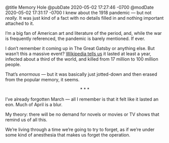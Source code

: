 @title Memory Hole
@pubDate 2020-05-02 17:27:46 -0700
@modDate 2020-05-02 17:31:17 -0700
I knew about the 1918 pandemic — but not *really.* It was just kind of a fact with no details filled in and nothing important attached to it.

I’m a big fan of American art and literature of the period, and, while the war is frequently referenced, the pandemic is barely mentioned. If ever.

I don’t remember it coming up in The Great Gatsby or anything else. But wasn’t this a massive event? [Wikipedia tells us](https://en.wikipedia.org/wiki/Spanish_flu) it lasted at least a year, infected about a third of the world, and killed from 17 million to 100 million people.

That’s *enormous* — but it was basically just jotted-down and then erased from the popular memory, it seems.

<p style="text-align:center">* * *</p>

I’ve already forgotten March — all I remember is that it felt like it lasted an eon. Much of April is a blur.

My theory: there will be no demand for novels or movies or TV shows that remind us of all this.

We’re living through a time we’re going to try to forget, as if we’re under some kind of anesthesia that makes us forget the operation.
